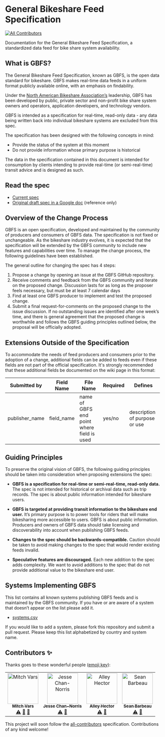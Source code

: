 # General Bikeshare Feed Specification
[![All Contributors](https://img.shields.io/badge/all_contributors-2-orange.svg?style=flat-square)](#contributors)

Documentation for the General Bikeshare Feed Specification, a standardized data feed for bike share system availability.

## What is GBFS?
The General Bikeshare Feed Specification, known as GBFS, is the open data standard for bikeshare. GBFS makes real-time data feeds in a uniform format publicly available online, with an emphasis on findability.

Under the [North American Bikeshare Association’s](http://www.nabsa.net) leadership, GBFS has been developed by public, private sector and non-profit bike share system owners and operators, application developers, and technology vendors.

 GBFS is intended as a specification for real-time, read-only data - any data being written back into individual bikeshare systems are excluded from this spec.

The specification has been designed with the following concepts in mind:
*	Provide the status of the system at this moment
*	Do not provide information whose primary purpose is historical

The data in the specification contained in this document is intended for consumption by clients intending to provide real-time (or semi-real-time) transit advice and is designed as such.

## Read the spec

* [Current spec](gbfs.md)
* [Original draft spec in a Google doc](https://docs.google.com/document/d/1BQPZCKpem4-n6lUQDD4Mi8E5hNZ0-lhY62IVtWuyhec/edit#heading=h.ic7i1m4gcev7) (reference only)

## Overview of the Change Process
GBFS is an open specification, developed and maintained by the community of producers and consumers of GBFS data.
The specification is not fixed or unchangeable. As the bikeshare industry evolves, it is expected that the specification will be extended by the GBFS community to include new features and capabilities over time. To manage the change process, the following guidelines have been established.

The general outline for changing the spec has 4 steps:
1.	Propose a change by opening an issue at the GBFS GitHub repository.
2.	Receive comments and feedback from the GBFS community and iterate on the proposed change. Discussion lasts for as long as the proposer  feels necessary, but must be at least 7 calendar days
3.	Find at least one GBFS producer to implement and test the proposed change.
4.	Submit a final request-for-comments on the proposed change to the issue discussion. If no outstanding issues are identified after one week’s time, and there is general agreement that the proposed change is worthwhile and follows the GBFS guiding principles outlined below, the proposal will be officially adopted.


## Extensions Outside of the Specification ##
To accommodate the needs of feed producers and consumers prior to the adoption of a change, additional fields can be added to feeds even if these fields are not part of the official specification. It's strongly recommended that these additional fields be documented on the wiki page in this format:

Submitted by | Field Name  | File Name | Required | Defines
---------- | ------------ | -------- | ------- |-------
publisher_name | field_name |  name of GBFS end point where field is used | yes/no | description of purpose or use

## Guiding Principles
To preserve the original vision of GBFS, the following guiding principles should be taken into consideration when proposing extensions the spec:

* **GBFS is a specification for real-time or semi-real-time, read-only data.**
The spec is not intended for historical or archival data such as trip records.
The spec is about public information intended for bikeshare users.

* **GBFS is targeted at providing transit information to the bikeshare end user.**
 It’s primary purpose is to power tools for riders that will make bikesharing more accessible to users.  GBFS is about public information. Producers and owners of GBFS data should take licensing and discoverability into account when publishing GBFS feeds.

* **Changes to the spec should be backwards-compatible.**
Caution should be taken to avoid making changes to the spec that would render existing feeds invalid.

* **Speculative features are discouraged.**
Each new addition to the spec adds complexity. We want to avoid additions to the spec that do not provide additional value to the bikeshare end user.

## Systems Implementing GBFS
This list contains all known systems publishing GBFS feeds and is maintained by the GBFS community. If you have or are aware of a system that doesn’t appear on the list please add it.

* [systems.csv](systems.csv)

If you would like to add a system, please fork this repository and submit a pull request. Please keep this list alphabetized by country and system name.

## Contributors ✨

Thanks goes to these wonderful people ([emoji key](https://allcontributors.org/docs/en/emoji-key)):

<!-- ALL-CONTRIBUTORS-LIST:START - Do not remove or modify this section -->
<!-- prettier-ignore -->
<table>
  <tr>
    <td align="center"><a href="https://github.com/mplsmitch"><img src="https://avatars3.githubusercontent.com/u/15235861?v=4" width="100px;" alt="Mitch Vars"/><br /><sub><b>Mitch Vars</b></sub></a><br /><a href="https://github.com/NABSA/gbfs/commits?author=mplsmitch" title="Tests">⚠️</a> <a href="#question-mplsmitch" title="Answering Questions">💬</a> <a href="#projectManagement-mplsmitch" title="Project Management">📆</a></td>
   <td align="center"><a href="https://github.com/jcn"><img src="https://avatars1.githubusercontent.com/u/2909?v=4" width="100px;" alt="Jesse Chan-Norris"/><br /><sub><b>Jesse Chan-Norris</b></sub></a><br /><a href="https://github.com/NABSA/gbfs/commits?author=jcn" title="Tests">⚠️</a> <a href="#question-jcn" title="Answering Questions">💬</a></td>
   <td align="center"><a href="https://github.com/alleyhector"><img src="https://avatars2.githubusercontent.com/u/1653653?v=4" width="100px;" alt="Alley Hector"/><br /><sub><b>Alley Hector</b></sub></a><br /><a href="https://github.com/NABSA/gbfs/commits?author=alleyhector" title="Tests">⚠️</a> <a href="#question-alleyhector" title="Answering Questions">💬</a></td>
       <td align="center"><a href="http://www.linkedin.com/in/seanbarbeau/"><img src="https://avatars0.githubusercontent.com/u/928045?v=4" width="100px;" alt="Sean Barbeau"/><br /><sub><b>Sean Barbeau</b></sub></a><br /><a href="https://github.com/NABSA/gbfs/commits?author=barbeau" title="Tests">⚠️</a> <a href="#question-barbeau" title="Answering Questions">💬</a></td>
  </tr>
</table>

<!-- ALL-CONTRIBUTORS-LIST:END -->

This project will soon follow the [all-contributors](https://github.com/all-contributors/all-contributors) specification. Contributions of any kind welcome!
